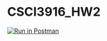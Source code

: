 # CSCI3916_HW2

[![Run in Postman](https://run.pstmn.io/button.svg)](https://app.getpostman.com/run-collection/5c9f7f5669564aac12dc)